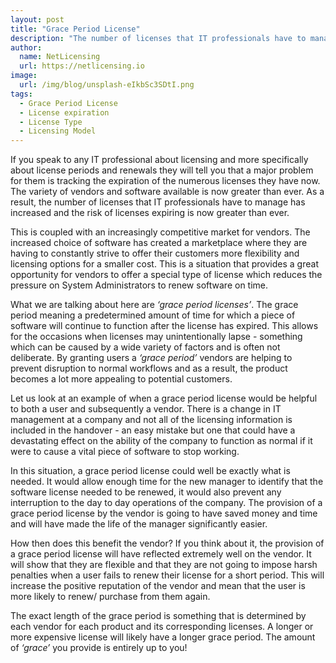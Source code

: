 ```yaml
---
layout: post
title: "Grace Period License"
description: "The number of licenses that IT professionals have to manage has increased and the risk of licenses expiring is now greater than ever."
author:
  name: NetLicensing
  url: https://netlicensing.io
image:
  url: /img/blog/unsplash-eIkbSc3SDtI.png
tags:
  - Grace Period License
  - License expiration
  - License Type
  - Licensing Model
---
```


If you speak to any IT professional about licensing and more specifically about license periods and renewals they will tell you that a major problem for them is tracking the expiration of the numerous licenses they have now. The variety of vendors and software available is now greater than ever. As a result, the number of licenses that IT professionals have to manage has increased and the risk of licenses expiring is now greater than ever.

This is coupled with an increasingly competitive market for vendors. The increased choice of software has created a marketplace where they are having to constantly strive to offer their customers more flexibility and licensing options for a smaller cost. This is a situation that provides a great opportunity for vendors to offer a special type of license which reduces the pressure on System Administrators to renew software on time.

What we are talking about here are *‘grace period licenses’*. The grace period meaning a predetermined amount of time for which a piece of software will continue to function after the license has expired. This allows for the occasions when licenses may unintentionally lapse - something which can be caused by a wide variety of factors and is often not deliberate. By granting users a *‘grace period’* vendors are helping to prevent disruption to normal workflows and as a result, the product becomes a lot more appealing to potential customers.

Let us look at an example of when a grace period license would be helpful to both a user and subsequently a vendor. There is a change in IT management at a company and not all of the licensing information is included in the handover - an easy mistake but one that could have a devastating effect on the ability of the company to function as normal if it were to cause a vital piece of software to stop working.

In this situation, a grace period license could well be exactly what is needed. It would allow enough time for the new manager to identify that the software license needed to be renewed, it would also prevent any interruption to the day to day operations of the company. The provision of a grace period license by the vendor is going to have saved money and time and will have made the life of the manager significantly easier.

How then does this benefit the vendor?
If you think about it, the provision of a grace period license will have reflected extremely well on the vendor. It will show that they are flexible and that they are not going to impose harsh penalties when a user fails to renew their license for a short period. This will increase the positive reputation of the vendor and mean that the user is more likely to renew/ purchase from them again.

The exact length of the grace period is something that is determined by each vendor for each product and its corresponding licenses. A longer or more expensive license will likely have a longer grace period. The amount of *‘grace’* you provide is entirely up to you!
